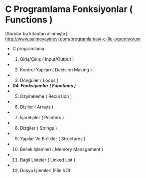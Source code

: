 # C Programlama Fonksiyonlar ( Functions )
[Sorular bu kitaptan alınmıştır] : http://www.palmeyayinevi.com/programlamayi-c-Ile-ogrenIyorum

* C programlama
* 01. Giriş/Çıkış ( Input/Output )
* 02. Kontrol Yapıları ( Decision Making )
* 03. Döngüler ( Loops )
* **_04. Fonksiyonlar ( Functions )_**
* 05. Özyineleme ( Recursion )
* 06. Diziler ( Arrays )
* 07. İşaretçiler ( Pointers )
* 08. Dizgiler ( Strings )
* 09. Yapılar Ve Birlikler ( Structures )
* 10. Bellek İşlemleri ( Memory Management )
* 11. Bagli Listeler ( Linked List )
* 12. Dosya İşlemleri (File I/O)
